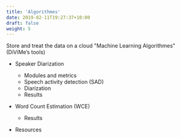 ```yaml
---
title: 'Algorithmes'
date: 2019-02-11T19:27:37+10:00
draft: false
weight: 5
---
```


Store and treat the data on a cloud "Machine Learning Algorithmes"
(DiViMe’s tools)

<!--more-->



- Speaker Diarization
    - Modules and metrics
    - Speech activity detection (SAD)
    - Diarization
    - Results


- Word Count Estimation (WCE)
  - Results
- Resources